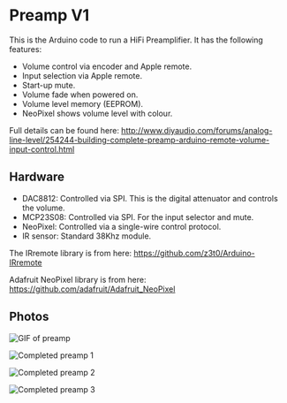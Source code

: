 # Preamp V1

This is the Arduino code to run a HiFi Preamplifier. It has the following features:

  * Volume control via encoder and Apple remote.
  * Input selection via Apple remote.
  * Start-up mute.
  * Volume fade when powered on.
  * Volume level memory (EEPROM).
  * NeoPixel shows volume level with colour.

Full details can be found here:
http://www.diyaudio.com/forums/analog-line-level/254244-building-complete-preamp-arduino-remote-volume-input-control.html

## Hardware

  * DAC8812: Controlled via SPI. This is the digital attenuator and controls the volume.
  * MCP23S08: Controlled via SPI. For the input selector and mute.
  * NeoPixel: Controlled via a single-wire control protocol.
  * IR sensor: Standard 38Khz module.

The IRremote library is from here:
https://github.com/z3t0/Arduino-IRremote

Adafruit NeoPixel library is from here:
https://github.com/adafruit/Adafruit_NeoPixel

## Photos

![GIF of preamp](http://giant.gfycat.com/SneakyBreakableHyrax.gif)

![Completed preamp 1](../blob/master/images/P8040008.JPG?raw=true)

![Completed preamp 2](../blob/master/images/P8040016.JPG?raw=true)

![Completed preamp 3](../blob/master/images/P8040071.JPG?raw=true)
